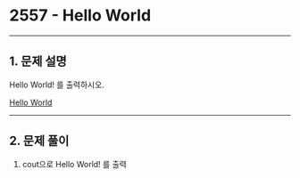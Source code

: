 # 2557 -  Hello World

<hr/>

## 1. 문제 설명

Hello World! 를 출력하시오.

[Hello World](<https://www.acmicpc.net/problem/2557>)

------

## 2. 문제 풀이

1. cout으로 Hello World! 를 출력
